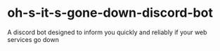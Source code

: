 # oh-s-it-s-gone-down-discord-bot
A discord bot designed to inform you quickly and reliably if your web services go down
